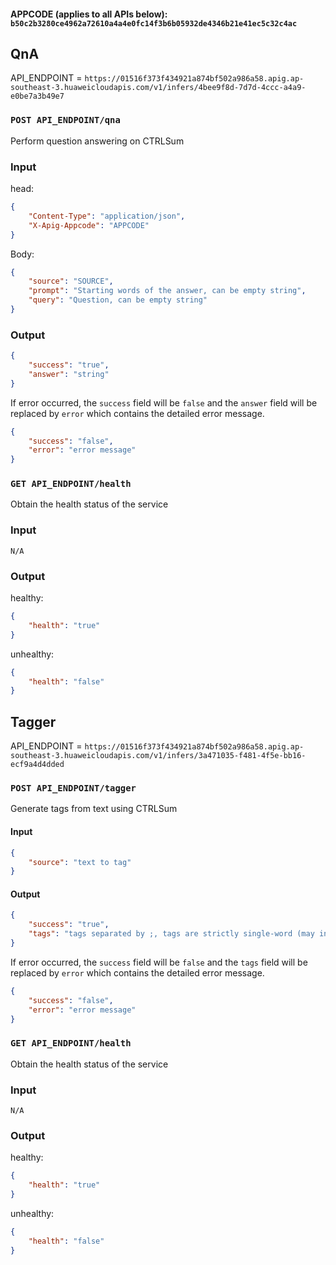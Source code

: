 #### APPCODE (applies to all APIs below): `b50c2b3280ce4962a72610a4a4e0fc14f3b6b05932de4346b21e41ec5c32c4ac`

## QnA
API_ENDPOINT = `https://01516f373f434921a874bf502a986a58.apig.ap-southeast-3.huaweicloudapis.com/v1/infers/4bee9f8d-7d7d-4ccc-a4a9-e0be7a3b49e7`

### `POST API_ENDPOINT/qna`

Perform question answering on CTRLSum

### Input

head:
```json
{
    "Content-Type": "application/json",
    "X-Apig-Appcode": "APPCODE"
}
```

Body:
```json
{
    "source": "SOURCE",
    "prompt": "Starting words of the answer, can be empty string",
    "query": "Question, can be empty string"
}
```

### Output

```json
{
    "success": "true",
    "answer": "string"
}
```

If error occurred, the `success` field will be `false` and the `answer` field will be replaced by `error` which contains the detailed error message.
```json
{
    "success": "false",
    "error": "error message"
}
```

### `GET API_ENDPOINT/health`

Obtain the health status of the service

### Input

```
N/A
```

### Output

healthy:
```json
{
    "health": "true"
}
```

unhealthy:
```json
{
    "health": "false"
}
```


## Tagger
API_ENDPOINT = `https://01516f373f434921a874bf502a986a58.apig.ap-southeast-3.huaweicloudapis.com/v1/infers/3a471035-f481-4f5e-bb16-ecf9a4d4dded`

### `POST API_ENDPOINT/tagger`

Generate tags from text using CTRLSum

#### Input

```json
{
    "source": "text to tag"
}
```

#### Output

```json
{
    "success": "true",
    "tags": "tags separated by ;, tags are strictly single-word (may include hyphens)"
}
```

If error occurred, the `success` field will be `false` and the `tags` field will be replaced by `error` which contains the detailed error message.
```json
{
    "success": "false",
    "error": "error message"
}
```

### `GET API_ENDPOINT/health`

Obtain the health status of the service

### Input

```
N/A
```

### Output

healthy:
```json
{
    "health": "true"
}
```

unhealthy:
```json
{
    "health": "false"
}
```
